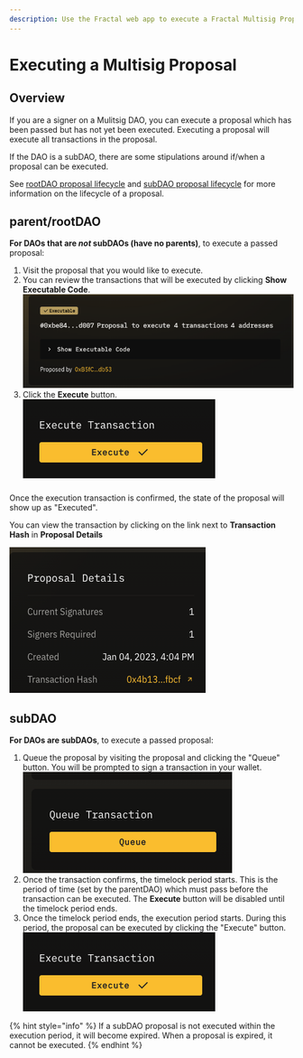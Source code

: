 ```yaml
---
description: Use the Fractal web app to execute a Fractal Multisig Proposal.
---
```


# Executing a Multisig Proposal

## Overview
If you are a signer on a Mulitsig DAO, you can execute a proposal which has been passed but has not yet been executed. Executing a proposal will execute all transactions in the proposal.

If the DAO is a subDAO, there are some stipulations around if/when a proposal can be executed.

See [rootDAO proposal lifecycle](../proposal-lifecycle/root-dao-proposal-lifecycle.md) and [subDAO proposal lifecycle](../proposal-lifecycle/sub-dao-proposal-lifecycle.md) for more information on the lifecycle of a proposal.

## parent/rootDAO
**For DAOs that are *not* subDAOs (have no parents)**, to execute a passed proposal:

1. Visit the proposal that you would like to execute. 
2. You can review the transactions that will be executed by clicking **Show Executable Code**.
<br> ![](../.gitbook/assets/show-executable-code.png)
3. Click the **Execute** button.
<br> ![](../.gitbook/assets/execute-transaction.png)

#####
Once the execution transaction is confirmed, the state of the proposal will show up as "Executed".

You can view the transaction by clicking on the link next to **Transaction Hash** in **Proposal Details**

![](../.gitbook/assets/proposal-transaction-hash.png)

## subDAO
**For DAOs are subDAOs**, to execute a passed proposal:

1. Queue the proposal by visiting the proposal and clicking the "Queue" button. You will be prompted to sign a transaction in your wallet.
<br>![](../.gitbook/assets/queue-proposal-button.png)
2. Once the transaction confirms, the timelock period starts. This is the period of time (set by the parentDAO) which must pass before the transaction can be executed. The **Execute** button will be disabled until the timelock period ends.
3. Once the timelock period ends, the execution period starts. During this period, the proposal can be executed by clicking the "Execute" button.
<br> ![](../.gitbook/assets/execute-transaction.png)

{% hint style="info" %}
If a subDAO proposal is not executed within the execution period, it will become expired.
When a proposal is expired, it cannot be executed.
{% endhint %}